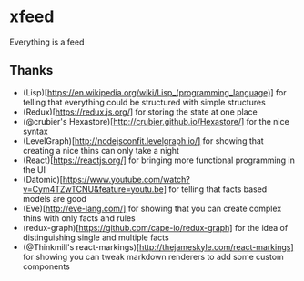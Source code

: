 # xfeed
Everything is a feed



## Thanks

- (Lisp)[https://en.wikipedia.org/wiki/Lisp_(programming_language)] for telling that everything could be structured with simple structures
- (Redux)[https://redux.js.org/] for storing the state at one place
- (@crubier's Hexastore)[http://crubier.github.io/Hexastore/] for the nice syntax
- (LevelGraph)[http://nodejsconfit.levelgraph.io/] for showing that creating a nice thins can only take a night
- (React)[https://reactjs.org/] for bringing more functional programming in the UI
- (Datomic)[https://www.youtube.com/watch?v=Cym4TZwTCNU&feature=youtu.be] for telling that facts based models are good 
- (Eve)[http://eve-lang.com/] for showing that you can create complex thins with only facts and rules
- (redux-graph)[https://github.com/cape-io/redux-graph] for the idea of distinguishing single and multiple facts
- (@Thinkmill's react-markings)[http://thejameskyle.com/react-markings] for showing you can tweak markdown renderers to add some custom components

